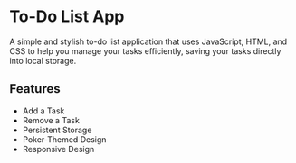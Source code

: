# To-Do List App

A simple and stylish to-do list application that uses JavaScript, HTML, and CSS to help you manage your tasks efficiently, 
saving your tasks directly into local storage.

## Features

- Add a Task
- Remove a Task
- Persistent Storage
- Poker-Themed Design
- Responsive Design
